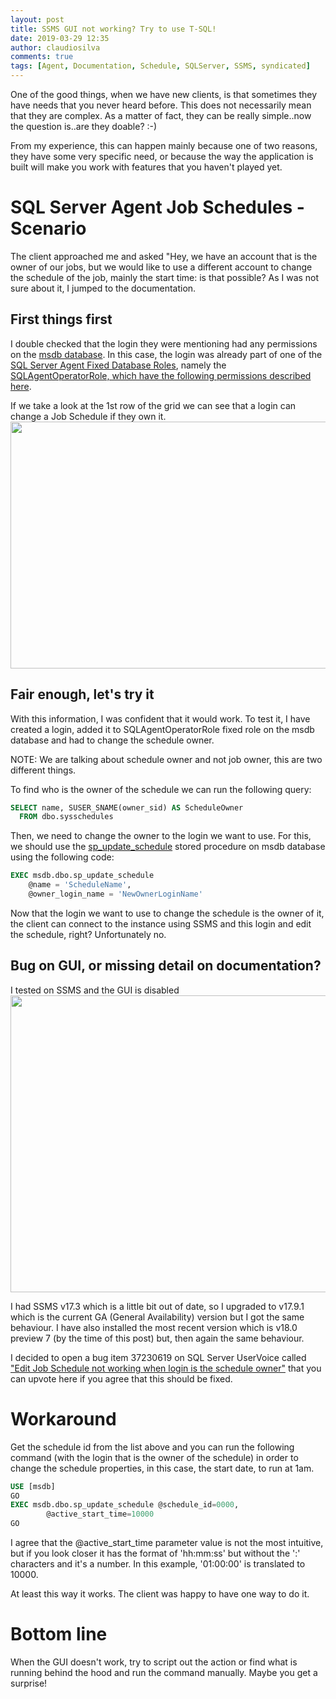 ```yaml
---
layout: post
title: SSMS GUI not working? Try to use T-SQL!
date: 2019-03-29 12:35
author: claudiosilva
comments: true
tags: [Agent, Documentation, Schedule, SQLServer, SSMS, syndicated]
---
```

One of the good things, when we have new clients, is that sometimes they have needs that you never heard before.
This does not necessarily mean that they are complex. As a matter of fact, they can be really simple..now the question is..are they doable? :-)

From my experience, this can happen mainly because one of two reasons, they have some very specific need, or because the way the application is built will make you work with features that you haven't played yet.

<h1>SQL Server Agent Job Schedules - Scenario</h1>

The client approached me and asked "Hey, we have an account that is the owner of our jobs, but we would like to use a different account to change the schedule of the job, mainly the start time: is that possible?
As I was not sure about it, I jumped to the documentation.

<h2>First things first</h2>

I double checked that the login they were mentioning had any permissions on the <a href="https://docs.microsoft.com/en-us/sql/relational-databases/databases/msdb-database">msdb database</a>. In this case, the login was already part of one of the <a href="https://docs.microsoft.com/en-us/sql/ssms/agent/sql-server-agent-fixed-database-roles">SQL Server Agent Fixed Database Roles</a>, namely the <a href="https://docs.microsoft.com/en-us/sql/ssms/agent/sql-server-agent-fixed-database-roles#sqlagentoperatorrole-permissions">SQLAgentOperatorRole, which have the following permissions described here</a>.

If we take a look at the 1st row of the grid we can see that a login can change a Job Schedule if they own it.
<img src="https://claudioessilva.github.io/img/2019/03/sqlagentoperatorrole_permissions-1.png" alt="" width="800" height="395" class="aligncenter size-full wp-image-1637" />

<h2>Fair enough, let's try it</h2>

With this information, I was confident that it would work.
To test it, I have created a login, added it to SQLAgentOperatorRole fixed role on the msdb database and had to change the schedule owner.

NOTE: We are talking about schedule owner and not job owner, this are two different things.

To find who is the owner of the schedule we can run the following query:

``` sql
SELECT name, SUSER_SNAME(owner_sid) AS ScheduleOwner
  FROM dbo.sysschedules
```

Then, we need to change the owner to the login we want to use. For this, we should use the <a href="https://docs.microsoft.com/en-us/sql/relational-databases/system-stored-procedures/sp-update-schedule-transact-sql">sp_update_schedule</a> stored procedure on msdb database using the following code:

``` sql
EXEC msdb.dbo.sp_update_schedule
	@name = 'ScheduleName',
	@owner_login_name = 'NewOwnerLoginName'
```

Now that the login we want to use to change the schedule is the owner of it, the client can connect to the instance using SSMS and this login and edit the schedule, right? Unfortunately no.

<h2>Bug on GUI, or missing detail on documentation?</h2>

I tested on SSMS and the GUI is disabled
<img src="https://claudioessilva.github.io/img/2019/03/editscheduleonsssm_disabled.png" alt="" width="800" height="475" class="aligncenter size-full wp-image-1634" />

I had SSMS v17.3 which is a little bit out of date, so I upgraded to v17.9.1 which is the current GA (General Availability) version but I got the same behaviour. I have also installed the most recent version which is v18.0 preview 7 (by the time of this post) but, then again the same behaviour.

I decided to open a bug item 37230619 on SQL Server UserVoice called <a href="https://feedback.azure.com/forums/908035-sql-server/suggestions/37230619-edit-job-schedule-not-working-when-login-is-the-sc">"Edit Job Schedule not working when login is the schedule owner"</a> that you can upvote here if you agree that this should be fixed.

<h1>Workaround</h1>

Get the schedule id from the list above and you can run the following command (with the login that is the owner of the schedule) in order to change the schedule properties, in this case, the start date, to run at 1am.

``` sql
USE [msdb]
GO
EXEC msdb.dbo.sp_update_schedule @schedule_id=0000,
		@active_start_time=10000
GO
```

I agree that the @active_start_time parameter value is not the most intuitive, but if you look closer it has the format of 'hh:mm:ss' but without the ':' characters and it's a number.
In this example, '01:00:00' is translated to 10000.

At least this way it works. The client was happy to have one way to do it.

<h1>Bottom line</h1>

When the GUI doesn't work, try to script out the action or find what is running behind the hood and run the command manually. Maybe you get a surprise!
